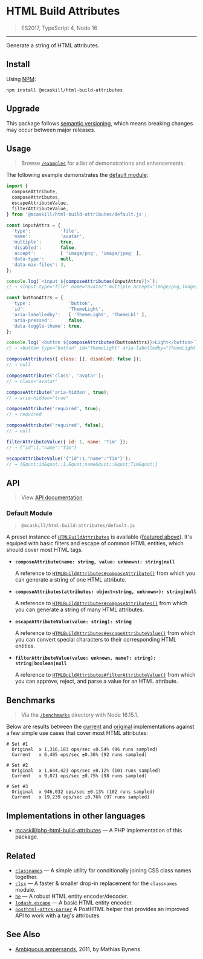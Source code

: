 # HTML Build Attributes

> ES2017, TypeScript 4, Node 16

---

Generate a string of HTML attributes.

## Install

Using [NPM](https://www.npmjs.com/):

```shell
npm install @mcaskill/html-build-attributes
```

## Upgrade

This package follows [semantic versioning](https://semver.org/),
which means breaking changes may occur between major releases.

## Usage

> Browse [`/examples`](/examples) for a list of demonstrations and enhancements.

The following example demonstrates the [default module](#default-module):

```js
import {
  composeAttribute,
  composeAttributes,
  escapeAttributeValue,
  filterAttributeValue,
} from '@mcaskill/html-build-attributes/default.js';

const inputAttrs = {
  'type':           'file',
  'name':           'avatar',
  'multiple':       true,
  'disabled':       false,
  'accept':         [ 'image/png', 'image/jpeg' ],
  'data-type':      null,
  'data-max-files': 3,
};

console.log(`<input ${composeAttributes(inputAttrs)}>`);
// → <input type="file" name="avatar" multiple accept="image/png,image/jpeg" data-max-files="3">

const buttonAttrs = {
  'type':              'button',
  'id':                'ThemeLight',
  'aria-labelledby':   [ 'ThemeLight', 'ThemeLbl' ],
  'aria-pressed':      false,
  'data-toggle-theme': true,
};

console.log(`<button ${composeAttributes(buttonAttrs)}>Light</button>`);
// → <button type="button" id="ThemeLight" aria-labelledby="ThemeLight ThemeLbl" aria-pressed="false" data-toggle-theme>Light</button>

composeAttributes({ class: [], disabled: false });
// → null

composeAttribute('class', 'avatar');
// → class="avatar"

composeAttribute('aria-hidden', true);
// → aria-hidden="true"

composeAttribute('required', true);
// → required

composeAttribute('required', false);
// → null

filterAttributeValue({ id: 1, name: 'Tim' });
// → {"id":1,"name":"Tim"}

escapeAttributeValue('{"id":1,"name":"Tim"}');
// → {&quot;id&quot;:1,&quot;name&quot;:&quot;Tim&quot;}
```

## API

> View [API documentation](/docs)

### Default Module

> `@mcaskill/html-build-attributes/default.js`

A preset instance of [`HTMLBuildAttributes`](/docs/api.compose.md)
is available ([featured above](#usage)). It's equiped with basic filters and
escape of common HTML entities, which should cover most HTML tags.

* **`composeAttribute(name: string, value: unknown): string|null`**

  A reference to [`HTMLBuildAttributes#composeAttribute()`](/docs/api.compose.md#htmlbuildattributescomposeattribute)
  from which you can generate a string of one HTML attribute.

* **`composeAttributes(attributes: object<string, unknown>): string|null`**

  A reference to [`HTMLBuildAttributes#composeAttributes()`](/docs/api.compose.md#htmlbuildattributescomposeattributes)
  from which you can generate a string of many HTML attributes.

* **`escapeAttributeValue(value: string): string`**

  A reference to [`HTMLBuildAttributes#escapeAttributeValue()`](/docs/api.compose.md#htmlbuildattributesescapeattributevalue)
  from which you can convert special characters to their corresponding HTML entities.

* **`filterAttributeValue(value: unknown, name?: string): string|boolean|null`**

  A reference to [`HTMLBuildAttributes#filterAttributeValue()`](/docs/api.compose.md#htmlbuildattributesfilterattributevalue)
  from which you can approve, reject, and parse a value for an HTML attribute.

## Benchmarks

> Via the [`/benchmarks`](/benchmarks) directory with Node 16.15.1.

Below are results between the [current](/src) and [original](/examples/original-implementation)
implementations against a few simple use cases that cover most HTML attributes:

```
# Set #1
  Original  x 1,316,183 ops/sec ±0.54% (96 runs sampled)
  Current   x 6,405 ops/sec ±0.36% (92 runs sampled)

# Set #2
  Original  x 1,644,423 ops/sec ±0.12% (101 runs sampled)
  Current   x 9,071 ops/sec ±0.75% (98 runs sampled)

# Set #3
  Original  x 946,032 ops/sec ±0.13% (102 runs sampled)
  Current   x 19,239 ops/sec ±0.76% (97 runs sampled)
```

## Implementations in other languages

* [mcaskill/php-html-build-attributes](https://github.com/mcaskill/php-html-build-attributes) — 
  A PHP implementation of this package.

## Related

* [`classnames`](https://github.com/JedWatson/classnames) — 
  A simple utility for conditionally joining CSS class names together.
* [`clsx`](https://github.com/lukeed/clsx) —
  A faster & smaller drop-in replacement for the `classnames` module.
* [`he`](https://github.com/mathiasbynens/he) — 
  A robust HTML entity encoder/decoder.
* [`lodash.escape`](https://lodash.com/docs/4.17.15#escape) — 
  A basic HTML entity encoder.
* [`posthtml-attrs-parser`](https://github.com/posthtml/posthtml-attrs-parser)
  A PostHTML helper that provides an improved API to work with a tag's attributes

## See Also

* [Ambiguous ampersands](https://mathiasbynens.be/notes/ambiguous-ampersands), 
  2011, by Mathias Bynens

